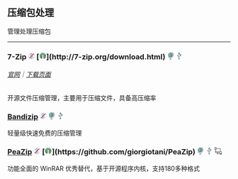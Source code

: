 ## 压缩包处理

管理处理压缩包

---

### 7-Zip ![](../assets/free.png) [![](../assets/open-source-icon.png "LGPL 2.0@7-zip.org: http://7-zip.org/download.html")](http://7-zip.org/download.html) ![](../assets/earth-globe.png) ![](../assets/usb.png)

###### [官网](http://7-zip.org/)｜[下载页面](http://7-zip.org/download.html)

开源文件压缩管理，主要用于压缩文件，具备高压缩率

### [Bandizip](http://www.bandisoft.com/bandizip/) ![](../assets/free.png) ![](../assets/earth-globe.png) ![](../assets/usb.png)

轻量级快速免费的压缩管理

### [PeaZip](http://www.peazip.org/) ![](../assets/free.png) [![](../assets/open-source-icon.png "LGPL 3.0@GitHub: https://github.com/giorgiotani/PeaZip")](https://github.com/giorgiotani/PeaZip) ![](../assets/earth-globe.png) ![](../assets/usb.png) ![](../assets/multi_platform.png)

功能全面的 WinRAR 优秀替代，基于开源程序内核，支持180多种格式
